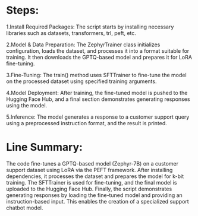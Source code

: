 # Steps:
1.Install Required Packages: The script starts by installing necessary libraries such as datasets, transformers, trl, peft, etc.


2.Model & Data Preparation: The ZephyrTrainer class initializes configuration, loads the dataset, and processes it into a format suitable for training. It then downloads the GPTQ-based model and prepares it for LoRA fine-tuning.


3.Fine-Tuning: The train() method uses SFTTrainer to fine-tune the model on the processed dataset using specified training arguments.


4.Model Deployment: After training, the fine-tuned model is pushed to the Hugging Face Hub, and a final section demonstrates generating responses using the model.


5.Inference: The model generates a response to a customer support query using a preprocessed instruction format, and the result is printed.


# Line Summary:
The code fine-tunes a GPTQ-based model (Zephyr-7B) on a customer support dataset using LoRA via the PEFT framework. After installing dependencies, it processes the dataset and prepares the model for k-bit training. The SFTTrainer is used for fine-tuning, and the final model is uploaded to the Hugging Face Hub. Finally, the script demonstrates generating responses by loading the fine-tuned model and providing an instruction-based input. This enables the creation of a specialized support chatbot model.